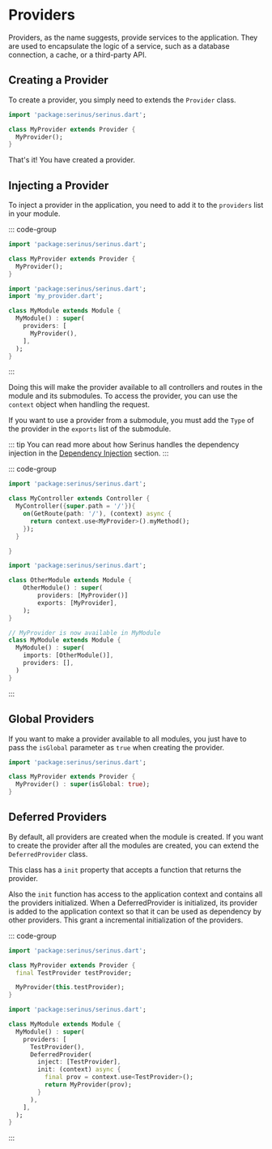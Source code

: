 # Providers

Providers, as the name suggests, provide services to the application. They are used to encapsulate the logic of a service, such as a database connection, a cache, or a third-party API.

## Creating a Provider

To create a provider, you simply need to extends the `Provider` class.

```dart
import 'package:serinus/serinus.dart';

class MyProvider extends Provider {
  MyProvider();
}
```

That's it! You have created a provider.

## Injecting a Provider

To inject a provider in the application, you need to add it to the `providers` list in your module.

::: code-group

```dart [my_provider.dart]
import 'package:serinus/serinus.dart';

class MyProvider extends Provider {
  MyProvider();
}
```

```dart [my_module.dart]
import 'package:serinus/serinus.dart';
import 'my_provider.dart';

class MyModule extends Module {
  MyModule() : super(
    providers: [
      MyProvider(),
    ],
  );
}
```

:::

Doing this will make the provider available to all controllers and routes in the module and its submodules.
To access the provider, you can use the `context` object when handling the request.

If you want to use a provider from a submodule, you must add the `Type` of the provider in the `exports` list of the submodule.

::: tip
You can read more about how Serinus handles the dependency injection in the [Dependency Injection](/foundations/dependency-injection.html) section.
:::

::: code-group

```dart [Simple Usage]
import 'package:serinus/serinus.dart';

class MyController extends Controller {
  MyController({super.path = '/'}){
    on(GetRoute(path: '/'), (context) async {
      return context.use<MyProvider>().myMethod();
    });
  }

}
```

```dart [Exports Module]
import 'package:serinus/serinus.dart';

class OtherModule extends Module {
    OtherModule() : super(
        providers: [MyProvider()]
        exports: [MyProvider],
    );
}

// MyProvider is now available in MyModule
class MyModule extends Module {
  MyModule() : super(
    imports: [OtherModule()],
    providers: [],
  )
}
```
:::

## Global Providers

If you want to make a provider available to all modules, you just have to pass the `isGlobal` parameter as `true` when creating the provider.

```dart
import 'package:serinus/serinus.dart';

class MyProvider extends Provider {
  MyProvider() : super(isGlobal: true);
}
```

## Deferred Providers

By default, all providers are created when the module is created. If you want to create the provider after all the modules are created, you can extend the `DeferredProvider` class.

This class has a `init` property that accepts a function that returns the provider.

Also the `init` function has access to the application context and contains all the providers initialized.
When a DeferredProvider is initialized, its provider is added to the application context so that it can be used as dependency by other providers. This grant a incremental initialization of the providers.

::: code-group

```dart [Deferred Provider]
import 'package:serinus/serinus.dart';

class MyProvider extends Provider {
  final TestProvider testProvider;

  MyProvider(this.testProvider);
}
```

```dart [Module]
import 'package:serinus/serinus.dart';

class MyModule extends Module {
  MyModule() : super(
    providers: [
      TestProvider(),
      DeferredProvider(
        inject: [TestProvider],
        init: (context) async {
          final prov = context.use<TestProvider>();
          return MyProvider(prov);
        }
      ),
    ],
  );
}
```

:::
